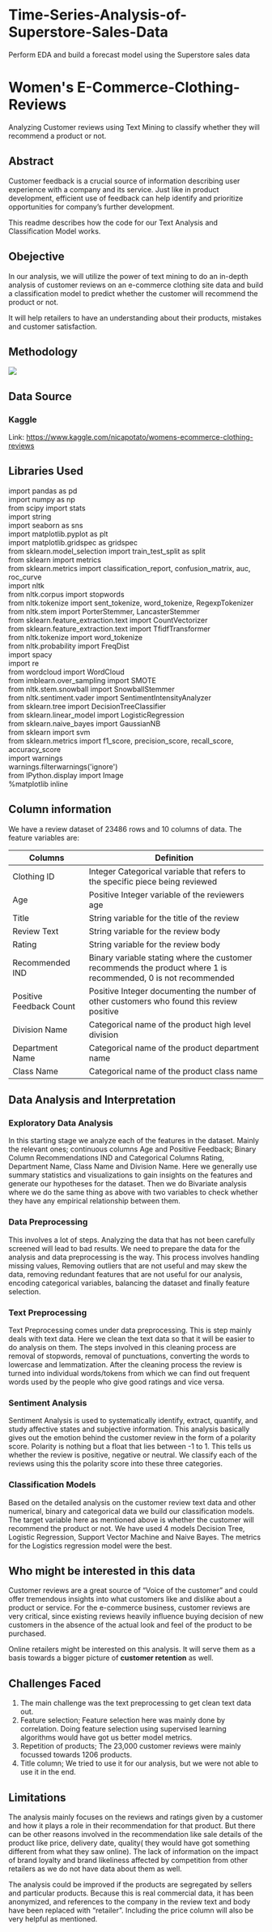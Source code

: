 # Time-Series-Analysis-of-Superstore-Sales-Data
Perform EDA and build a forecast model using the Superstore sales data 


# Women's E-Commerce-Clothing-Reviews
Analyzing Customer reviews using Text Mining to classify whether they will recommend a product or not. 

## **Abstract**

Customer feedback is a crucial source of information describing user experience with a company and its service. Just like in product development, efficient use of feedback can help identify and prioritize opportunities for company’s further development.

This readme describes how the code for our Text Analysis and Classification Model works.

## **Obejective** 

In our analysis, we will utilize the power of text mining to do an in-depth analysis of customer reviews on an e-commerce clothing site data and build a classification model to predict whether the customer will recommend the product or not.

It will help retailers to have an understanding about their products, mistakes and customer satisfaction.


## **Methodology** 

<img src = "https://github.com/HemachandarN/Women-s-E-Commerce-Clothing-Reviews/blob/master/Data/Process_Outline.PNG">

## **Data Source**<br>
### **Kaggle**<br>
Link: https://www.kaggle.com/nicapotato/womens-ecommerce-clothing-reviews<br>

## **Libraries Used**
import pandas as pd<br>
import numpy as np<br>
from scipy import stats<br>
import string<br>
import seaborn as sns<br>
import matplotlib.pyplot as plt<br>
import matplotlib.gridspec as gridspec<br>
from sklearn.model_selection import train_test_split as split<br>
from sklearn import metrics<br> 
from sklearn.metrics import classification_report, confusion_matrix, auc, roc_curve<br>
import nltk<br>
from nltk.corpus import stopwords<br>
from nltk.tokenize import sent_tokenize, word_tokenize, RegexpTokenizer <br>
from nltk.stem import PorterStemmer, LancasterStemmer<br>
from sklearn.feature_extraction.text import CountVectorizer<br>
from sklearn.feature_extraction.text import TfidfTransformer<br>
from nltk.tokenize import word_tokenize<br>
from nltk.probability import FreqDist<br>
import spacy<br>
import re<br>
from wordcloud import WordCloud<br>
from imblearn.over_sampling import SMOTE<br>
from nltk.stem.snowball import SnowballStemmer<br>
from nltk.sentiment.vader import SentimentIntensityAnalyzer<br>
from sklearn.tree import DecisionTreeClassifier<br>
from sklearn.linear_model import LogisticRegression<br>
from sklearn.naive_bayes import GaussianNB<br>
from sklearn import svm<br>
from sklearn.metrics import f1_score, precision_score, recall_score, accuracy_score<br>
import warnings<br>
warnings.filterwarnings('ignore') <br>
from IPython.display import Image<br>
%matplotlib inline<br>

## Column information 

We have a review dataset of 23486 rows and 10 columns of data. The feature variables are:  

Columns | Definition |
 --- | --- |
 Clothing ID  							                   |Integer Categorical variable that refers to the specific piece being reviewed
 Age 					           |Positive Integer variable of the reviewers age
 Title 		        |String variable for the title of the review
 Review Text  					               	   	|String variable for the review body
 Rating							                	      |String variable for the review body 
 Recommended IND  					                	|Binary variable stating where the customer recommends the product where 1 is recommended, 0 is not recommended 
 Positive Feedback Count 								                     |Positive Integer documenting the number of other customers who found this review positive
 Division Name 					           |Categorical name of the product high level division
 Department Name 			       |Categorical name of the product department name
 Class Name 							                  |Categorical name of the product class name
 
## **Data Analysis and Interpretation** 

### **Exploratory Data Analysis**

In this starting stage we analyze each of the features in the dataset. Mainly the relevant ones; continuous columns Age and Positive Feedback; Binary Column Recommendations IND and Categorical Columns Rating, Department Name, Class Name and Division Name. Here we generally use summary statistics and visualizations to gain insights on the features and generate our hypotheses for the dataset. Then we do Bivariate analysis where we do the same thing as above with two variables to check whether they have any empirical relationship between them. 

### **Data Preprocessing** 

This involves a lot of steps. Analyzing the data that has not been carefully screened will lead to bad results. We need to prepare the data for the analysis and data preprocessing is the way. This process involves handling missing values, Removing outliers that are not useful and may skew the data, removing redundant features that are not useful for our analysis, encoding categorical variables, balancing the dataset and finally feature selection. 

### **Text Preprocessing**

Text Preprocessing comes under data preprocessing. This is step mainly deals with text data. Here we clean the text data so that it will be easier to do analysis on them. The steps involved in this cleaning process are removal of stopwords, removal of punctuations, converting the words to lowercase and lemmatization. After the cleaning process the review is turned into individual words/tokens from which we can find out frequent words used by the people who give good ratings and vice versa.  

### **Sentiment Analysis**

Sentiment Analysis is used to systematically identify, extract, quantify, and study affective states and subjective information. This analysis basically gives out the emotion behind the customer review in the form of a polarity score. Polarity is nothing but a float that lies between -1 to 1. This tells us whether the review is positive, negative or neutral. We classify each of the reviews using this the polarity score into these three categories. 

### **Classification Models** 

Based on the detailed analysis on the customer review text data and other numerical, binary and categorical data we build our classification models. The target variable here as mentioned above is whether the customer will recommend the product or not. We have used 4 models Decision Tree, Logistic Regression, Support Vector Machine and Naive Bayes. The metrics for the Logistics regression model were the best.  


## **Who might be interested in this data**

Customer reviews are a great source of “Voice of the customer” and could offer tremendous insights into what customers like and dislike about a product or service. For the e-commerce business, customer reviews are very critical, since existing reviews heavily influence buying decision of new customers in the absence of the actual look and feel of the product to be purchased.

Online retailers might be interested on this analysis. It will serve them as a basis towards a bigger picture of **customer retention** as well. 

## **Challenges Faced**

1. The main challenge was the text preprocessing to get clean text data out. 
2. Feature selection; Feature selection here was mainly done by correlation. Doing feature selection using supervised learning algorithms would have got us better model metrics. 
3. Repetition of products; The 23,000 customer reviews were mainly focussed towards 1206 products. 
4. Title column; We tried to use it for our analysis, but we were not able to use it in the end. 

## **Limitations**

The analysis mainly focuses on the reviews and ratings given by a customer and how it plays a role in their recommendation for that product. But there can be other reasons involved in the recommendation like sale details of the product like price, delivery date, quality( they would have got something different from what they saw online). The lack of information on the impact of brand loyalty and brand likeliness affected by competition from other retailers as we do not have data about them as well.

The analysis could be improved if the products are segregated by sellers and particular products. Because this is real commercial data, it has been anonymized, and references to the company in the review text and body have been replaced with “retailer”. Including the price column will also be very helpful as mentioned. 


